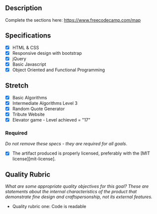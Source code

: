 ## Description

Complete the sections here:
https://www.freecodecamp.com/map

## Specifications

- [x] HTML & CSS
- [x] Responsive design with bootstrap
- [x] jQuery
- [x] Basic Javascript
- [x] Object Oriented and Functional Programming

## Stretch
- [x] Basic Algorithms
- [x] Intermediate Algorithms Level 3
- [x] Random Quote Generator
- [x] Tribute Website
- [x] Elevator game - Level achieved = "17"

### Required

_Do not remove these specs - they are required for all goals_.

- [x] The artifact produced is properly licensed, preferably with the [MIT license][mit-license].

## Quality Rubric

_What are some appropriate quality objectives for this goal? These are statements about the internal characteristics of the product that demonstrate fine design and craftspersonship, not its external features._

- Quality rubric one: Code is readable
